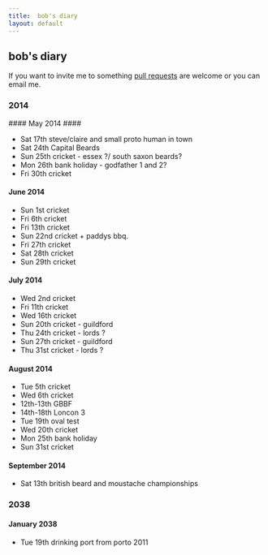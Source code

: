 ```yaml
---
title:  bob's diary
layout: default
---
```

## bob's diary ##

If you want to invite me to something [pull requests](https://github.com/rjw1/randomness.org.uk/blob/master/diary/index.md)
are welcome or you can email me.

### 2014 ###

#### May 2014 ####

* Sat 17th steve/claire and small proto human in town
* Sat 24th Capital Beards 
* Sun 25th cricket - essex ?/ south saxon beards?
* Mon 26th bank holiday - godfather 1 and 2?
* Fri 30th cricket

#### June 2014 ####

* Sun 1st cricket
* Fri 6th cricket
* Fri 13th cricket
* Sun 22nd cricket + paddys bbq.
* Fri 27th cricket
* Sat 28th cricket
* Sun 29th cricket

#### July 2014 ####

* Wed 2nd cricket
* Fri 11th cricket
* Wed 16th cricket
* Sun 20th cricket - guildford
* Thu 24th cricket - lords ?
* Sun 27th cricket - guildford
* Thu 31st cricket - lords ?

#### August 2014 ####

* Tue 5th cricket
* Wed 6th cricket
* 12th-13th GBBF
* 14th-18th Loncon 3
* Tue 19th oval test
* Wed 20th cricket
* Mon 25th bank holiday
* Sun 31st cricket

#### September 2014 ####

* Sat 13th british beard and moustache championships


### 2038 ###

#### January 2038 ####

* Tue 19th drinking port from porto 2011

